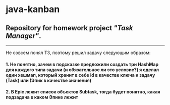 # java-kanban

## Repository for homework project *"Task Manager"*.

***
Не совсем понял ТЗ, поэтому решил задачу следующим образом:

#### 1. Не понятно, зачем в подсказке предложили создать три HashMap для каждого типа задачи (и обязательное ли это условие?) я сделал один хешмап, который хранит в себе id в качестве ключа и задачу (Task) или (Эпик в качестве значения)

#### 2. В Epic лежит список объектов Subtask, тогда будет понятно, какая подзадача в каком Эпике лежит


